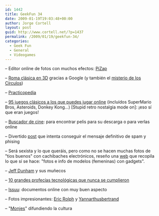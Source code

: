 ```yaml
---
id: 1442
title: GeekFun 34
date: 2009-01-19T19:03:48+00:00
author: Jorge Cortell
layout: post
guid: http://www.cortell.net/?p=1437
permalink: /2009/01/19/geekfun-34/
categories:
  - Geek Fun
  - General
  - Videogames
---
```

– Editor online de fotos con muchos efectos: <a title="http://pizap.com/" href="http://pizap.com/" target="_blank">PiZap</a>

– <a title="http://earth.google.com/rome/" href="http://earth.google.com/rome/" target="_blank">Roma clásica en 3D</a> gracias a Google (y también el <a title="http://www.wunderkabinett.co.uk/damndata/index.php?/archives/1443-Crop-circle-tour-on-Google-maps.html" href="http://www.wunderkabinett.co.uk/damndata/index.php?/archives/1443-Crop-circle-tour-on-Google-maps.html" target="_blank">misterio de los Círculos</a>)

– <a title="http://www.practicopedia.com" href="http://www.practicopedia.com" target="_blank">Practicopedia</a>

– <a title="http://amog.com/tech/gaming/oldschool-videogames/" href="http://amog.com/tech/gaming/oldschool-videogames/" target="_blank">95 juegos clásicos a los que puedes jugar online</a> (incluídos SuperMario Bros, Asteroids, Donkey Kong...) [Stupid retro nostalgia mode on]: ¡eso sí que eran juegos!

– <a title="http://www.buscadordecine.com/" href="http://www.buscadordecine.com/" target="_blank">Buscador de cine</a>: para encontrar pelis para su descarga o para verlas online

– Divertido <a title="http://www.mimesacojea.com/2008/11/el-spam-total.html" href="http://www.mimesacojea.com/2008/11/el-spam-total.html" target="_blank">post</a> que intenta conseguir el mensaje definitivo de spam y phising

– Será sexista y lo que queráis, pero como no se hacen muchas fotos de "tios buenos" con cachibaches electrónicos, reseño una <a title="http://gadgetmodels.i4u.com/" href="http://gadgetmodels.i4u.com/" target="_blank">web</a> que recopila lo que sí se hace: "fotos e info de modelos (femeninas) con gadgets".

– <a title="http://blog.moisescabello.com/2008/12/jeff-dunham-y-sus-munecos/" href="http://blog.moisescabello.com/2008/12/jeff-dunham-y-sus-munecos/" target="_blank">Jeff Dunham</a> y sus muñecos

– <a title="http://www.elpais.com/articulo/internet/iPod/despegara/elpeputec/20081212elpepunet_3/Tes" href="http://www.elpais.com/articulo/internet/iPod/despegara/elpeputec/20081212elpepunet_3/Tes" target="_blank">10 grandes profecías tecnológicas que nunca se cumplieron</a>

– <a title="http://issuu.com/" href="http://issuu.com/" target="_blank">Issuu</a>: documentos online con muy buen aspecto

– Fotos impresionantes: <a title="http://www.flickr.com/photos/ericrolph/" href="http://www.flickr.com/photos/ericrolph/" target="_blank">Eric Rolph</a> y <a title="http://www.yannarthusbertrand2.org" href="http://www.yannarthusbertrand2.org" target="_blank">Yannarthusbertrand</a>

– "<a title="http://monjes.org/" href="http://monjes.org/" target="_blank">Monjes</a>" difundiendo la cultura